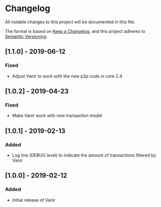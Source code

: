 # Changelog
All notable changes to this project will be documented in this file.

The format is based on [Keep a Changelog](https://keepachangelog.com/en/1.0.0/),
and this project adheres to [Semantic Versioning](https://semver.org/spec/v2.0.0.html).

## [1.1.0] - 2019-06-12
### Fixed
- Adjust Vanir to work with the new p2p code in core 2.4

## [1.0.2] - 2019-04-23
### Fixed
- Make Vanir work with new transaction model

## [1.0.1] - 2019-02-13
### Added
- Log line (DEBUG level) to indicate the amount of transactions filtered by Vanir

## [1.0.0] - 2019-02-12
### Added
- Initial release of Vanir